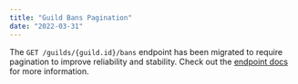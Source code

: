```yaml
---
title: "Guild Bans Pagination"
date: "2022-03-31"
---
```


The `GET /guilds/{guild.id}/bans` endpoint has been migrated to require pagination to improve reliability and stability. Check out the [endpoint docs](#DOCS_RESOURCES_GUILD/get-guild-bans) for more information.
